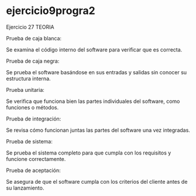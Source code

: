 # ejercicio9progra2


Ejercicio 27 TEORIA

Prueba de caja blanca:

Se examina el código interno del software para verificar que es correcta.


Prueba de caja negra:

Se prueba el software basándose en sus entradas y salidas sin conocer su estructura interna.


Prueba unitaria:

Se verifica que funciona bien las partes individuales del software, como funciones o métodos.


Prueba de integración:

Se revisa cómo funcionan juntas las partes del software una vez integradas.


Prueba de sistema:

Se prueba el sistema completo para que cumpla con los requisitos y funcione correctamente.


Prueba de aceptación:

Se asegura de que el software cumpla con los criterios del cliente antes de su lanzamiento.

